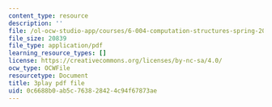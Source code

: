 ```yaml
---
content_type: resource
description: ''
file: /ol-ocw-studio-app/courses/6-004-computation-structures-spring-2017/0c6688b0ab5c763828424c94f67873ae_yauQ7o1ZAAw.pdf
file_size: 20839
file_type: application/pdf
learning_resource_types: []
license: https://creativecommons.org/licenses/by-nc-sa/4.0/
ocw_type: OCWFile
resourcetype: Document
title: 3play pdf file
uid: 0c6688b0-ab5c-7638-2842-4c94f67873ae
---
```

